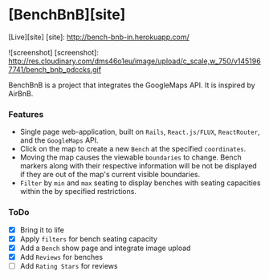 # [BenchBnB][site]

[Live][site]
[site]: http://bench-bnb-in.herokuapp.com/

![screenshot]
[screenshot]: http://res.cloudinary.com/dms46o1eu/image/upload/c_scale,w_750/v1451967741/bench_bnb_pdccks.gif

BenchBnB is a project that integrates the GoogleMaps API. It is inspired by AirBnB.

### Features

- Single page web-application, built on `Rails`, `React.js/FLUX`, `ReactRouter`, and the `GoogleMaps` API.
- Click on the map to create a new `Bench` at the specified `coordinates`.
- Moving the map causes the viewable `boundaries` to change. Bench markers along with their respective information will be not be displayed if they are out of the map's current visible boundaries.
- `Filter` by `min` and `max` seating to display benches with seating capacities within the by specified restrictions.

### ToDo

- [x] Bring it to life
- [x] Apply `filters` for bench seating capacity
- [x] Add a `Bench` show page and integrate image upload
- [x] Add `Reviews` for benches
- [ ] Add `Rating Stars` for reviews
